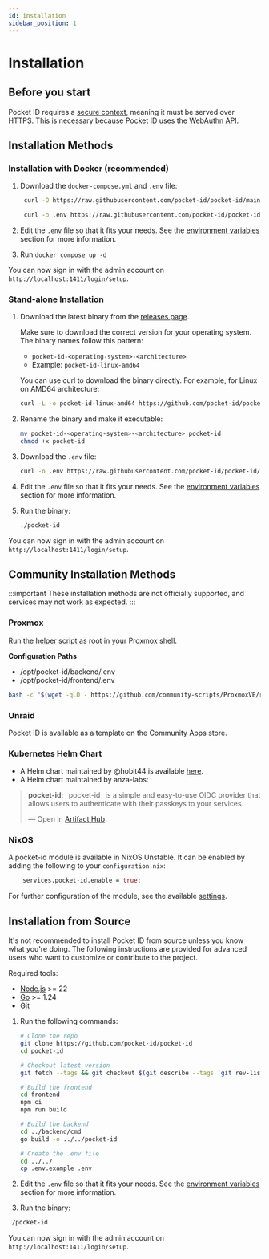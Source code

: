 ```yaml
---
id: installation
sidebar_position: 1
---
```


# Installation

## Before you start

Pocket ID requires a [secure context](https://developer.mozilla.org/en-US/docs/Web/Security/Secure_Contexts), meaning it must be served over HTTPS. This is necessary because Pocket ID uses the [WebAuthn API](https://developer.mozilla.org/en-US/docs/Web/API/Web_Authentication_API).

## Installation Methods

### Installation with Docker (recommended)

1. Download the `docker-compose.yml` and `.env` file:

   ```bash
    curl -O https://raw.githubusercontent.com/pocket-id/pocket-id/main/docker-compose.yml

    curl -o .env https://raw.githubusercontent.com/pocket-id/pocket-id/main/.env.example
   ```

2. Edit the `.env` file so that it fits your needs. See the [environment variables](/docs/configuration/environment-variables) section for more information.
3. Run `docker compose up -d`

You can now sign in with the admin account on `http://localhost:1411/login/setup`.

### Stand-alone Installation

1. Download the latest binary from the [releases page](https://github.com/pocket-id/pocket-id/releases/latest).

   Make sure to download the correct version for your operating system. The binary names follow this pattern:

   - `pocket-id-<operating-system>-<architecture>`
   - Example: `pocket-id-linux-amd64`

   You can use curl to download the binary directly. For example, for Linux on AMD64 architecture:

   ```bash
   curl -L -o pocket-id-linux-amd64 https://github.com/pocket-id/pocket-id/releases/latest/download/pocket-id-linux-amd64
   ```

2. Rename the binary and make it executable:

   ```bash
   mv pocket-id-<operating-system>-<architecture> pocket-id
   chmod +x pocket-id
   ```

3. Download the `.env` file:

   ```bash
   curl -o .env https://raw.githubusercontent.com/pocket-id/pocket-id/main/.env.example
   ```

4. Edit the `.env` file so that it fits your needs. See the [environment variables](/docs/configuration/environment-variables) section for more information.
5. Run the binary:

   ```bash
   ./pocket-id
   ```

You can now sign in with the admin account on `http://localhost:1411/login/setup`.

## Community Installation Methods

:::important
These installation methods are not officially supported, and services may not work as expected.
:::

### Proxmox

Run the [helper script](https://community-scripts.github.io/ProxmoxVE/scripts?id=pocketid) as root in your Proxmox shell.

**Configuration Paths**

- /opt/pocket-id/backend/.env
- /opt/pocket-id/frontend/.env

```bash
bash -c "$(wget -qLO - https://github.com/community-scripts/ProxmoxVE/raw/main/ct/pocketid.sh)"
```

### Unraid

Pocket ID is available as a template on the Community Apps store.

### Kubernetes Helm Chart

- A Helm chart maintained by @hobit44 is available [here](https://github.com/hobbit44/pocket-id-helm).
- A Helm chart maintained by anza-labs:

<div class="artifacthub-widget" data-url="https://artifacthub.io/packages/helm/anza-labs/pocket-id" data-theme="light" data-header="true" data-stars="true" data-responsive="false"><blockquote><p lang="en" dir="ltr"><b>pocket-id</b>: _pocket-id_ is a simple and easy-to-use OIDC provider that allows users to authenticate with their passkeys to your services. </p>&mdash; Open in <a href="https://artifacthub.io/packages/helm/anza-labs/pocket-id">Artifact Hub</a></blockquote></div><script async src="https://artifacthub.io/artifacthub-widget.js"></script>

### NixOS

A pocket-id module is available in NixOS Unstable.
It can be enabled by adding the following to your `configuration.nix`:

```nix
    services.pocket-id.enable = true;
```

For further configuration of the module, see the available [settings](https://search.nixos.org/options?channel=unstable&from=0&size=50&sort=relevance&type=packages&query=pocket-id).

## Installation from Source

It's not recommended to install Pocket ID from source unless you know what you're doing. The following instructions are provided for advanced users who want to customize or contribute to the project.

Required tools:

- [Node.js](https://nodejs.org/en/download/) >= 22
- [Go](https://golang.org/doc/install) >= 1.24
- [Git](https://git-scm.com/downloads)

1. Run the following commands:

   ```bash
   # Clone the repo
   git clone https://github.com/pocket-id/pocket-id
   cd pocket-id

   # Checkout latest version
   git fetch --tags && git checkout $(git describe --tags `git rev-list --tags --max-count=1`)

   # Build the frontend
   cd frontend
   npm ci
   npm run build

   # Build the backend
   cd ../backend/cmd
   go build -o ../../pocket-id

   # Create the .env file
   cd ../../
   cp .env.example .env
   ```

2. Edit the `.env` file so that it fits your needs. See the [environment variables](/docs/configuration/environment-variables) section for more information.
3. Run the binary:

```bash
./pocket-id
```

You can now sign in with the admin account on `http://localhost:1411/login/setup`.

